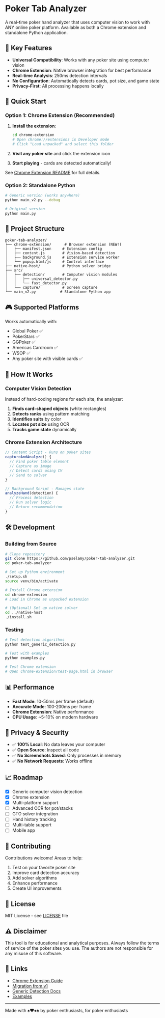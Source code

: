 # Poker Tab Analyzer

A real-time poker hand analyzer that uses computer vision to work with ANY online poker platform. Available as both a Chrome extension and standalone Python application.

## 🎯 Key Features

- **Universal Compatibility**: Works with any poker site using computer vision
- **Chrome Extension**: Native browser integration for best performance
- **Real-time Analysis**: 250ms detection intervals
- **No Configuration**: Automatically detects cards, pot size, and game state
- **Privacy-First**: All processing happens locally

## 🚀 Quick Start

### Option 1: Chrome Extension (Recommended)

1. **Install the extension**:
   ```bash
   cd chrome-extension
   # Open chrome://extensions in Developer mode
   # Click "Load unpacked" and select this folder
   ```

2. **Visit any poker site** and click the extension icon

3. **Start playing** - cards are detected automatically!

See [Chrome Extension README](chrome-extension/README.md) for full details.

### Option 2: Standalone Python

```bash
# Generic version (works anywhere)
python main_v2.py --debug

# Original version
python main.py
```

## 📁 Project Structure

```
poker-tab-analyzer/
├── chrome-extension/      # Browser extension (NEW!)
│   ├── manifest.json     # Extension config
│   ├── content.js        # Vision-based detection
│   ├── background.js     # Extension service worker
│   └── popup.html/js     # Control interface
├── native-host/          # Python solver bridge
├── src/
│   ├── detection/        # Computer vision modules
│   │   ├── universal_detector.py
│   │   └── fast_detector.py
│   └── capture/          # Screen capture
└── main_v2.py           # Standalone Python app
```

## 🎮 Supported Platforms

Works automatically with:
- Global Poker ✅
- PokerStars ✅
- GGPoker ✅
- Americas Cardroom ✅
- WSOP ✅
- Any poker site with visible cards ✅

## 🔧 How It Works

### Computer Vision Detection

Instead of hard-coding regions for each site, the analyzer:

1. **Finds card-shaped objects** (white rectangles)
2. **Detects ranks** using pattern matching
3. **Identifies suits** by color
4. **Locates pot size** using OCR
5. **Tracks game state** dynamically

### Chrome Extension Architecture

```javascript
// Content Script - Runs on poker sites
captureAndAnalyze() {
  // Find poker table element
  // Capture as image
  // Detect cards using CV
  // Send to solver
}

// Background Script - Manages state
analyzeHand(detection) {
  // Process detection
  // Run solver logic
  // Return recommendation
}
```

## 🛠️ Development

### Building from Source

```bash
# Clone repository
git clone https://github.com/pselamy/poker-tab-analyzer.git
cd poker-tab-analyzer

# Set up Python environment
./setup.sh
source venv/bin/activate

# Install Chrome extension
cd chrome-extension
# Load in Chrome as unpacked extension

# (Optional) Set up native solver
cd ../native-host
./install.sh
```

### Testing

```bash
# Test detection algorithms
python test_generic_detection.py

# Test with examples
python examples.py

# Test Chrome extension
# Open chrome-extension/test-page.html in browser
```

## 📊 Performance

- **Fast Mode**: 10-50ms per frame (default)
- **Accurate Mode**: 100-200ms per frame
- **Chrome Extension**: Native performance
- **CPU Usage**: ~5-10% on modern hardware

## 🔐 Privacy & Security

- ✅ **100% Local**: No data leaves your computer
- ✅ **Open Source**: Inspect all code
- ✅ **No Screenshots Saved**: Only processes in memory
- ✅ **No Network Requests**: Works offline

## 📈 Roadmap

- [x] Generic computer vision detection
- [x] Chrome extension
- [x] Multi-platform support
- [ ] Advanced OCR for pot/stacks
- [ ] GTO solver integration
- [ ] Hand history tracking
- [ ] Multi-table support
- [ ] Mobile app

## 🤝 Contributing

Contributions welcome! Areas to help:

1. Test on your favorite poker site
2. Improve card detection accuracy
3. Add solver algorithms
4. Enhance performance
5. Create UI improvements

## 📄 License

MIT License - see [LICENSE](LICENSE) file

## ⚠️ Disclaimer

This tool is for educational and analytical purposes. Always follow the terms of service of the poker sites you use. The authors are not responsible for any misuse of this software.

## 🔗 Links

- [Chrome Extension Guide](chrome-extension/README.md)
- [Migration from v1](MIGRATION.md)
- [Generic Detection Docs](README_GENERIC.md)
- [Examples](examples.py)

---

Made with ♠♥♦♣ by poker enthusiasts, for poker enthusiasts
